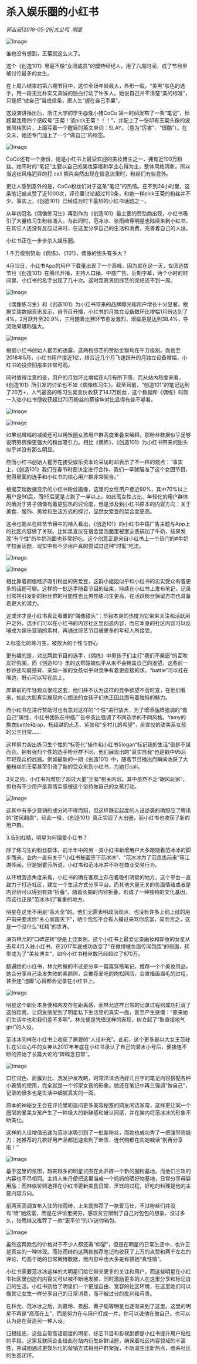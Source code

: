 # 杀入娱乐圈的小红书

*郭吉安|2018-05-29|大公司 
                                                明星*

![Image](http://p3.pstatp.com/large/pgc-image/1527640209993c6e18e7f5c)

谁也没有想到，王菊就这么火了。

这个《创造101》里最不像“女团成员”的模特经纪人，用了六周时间，成了节目里被讨论最多的女生。

在上周六结束的第六期节目中，这位全场年龄最大，外形一般，“美黑”肤色的选手，用一段无比朴实又真诚的独白打动了许多人。她说自己并不清楚“美的标准”，只是把“做自己”当成信条，把人生“握在自己手里”。

这段演讲播出后，浙江大学的学生@詹小猪CoCo 第一时间发布了一条“笔记”，标题里连用四个感叹号“王菊！请pick王菊！！！”，并配上了一张印有王菊头像的波普风格图片，上面写着一个醒目的英文单词：SLAY。（意为“厉害”、“很酷”）。在文末，她还专门加上了一个“做自己”的标签。

![Image](http://p3.pstatp.com/large/pgc-image/1527640187477aaa657e5da)

CoCo还有一个身份，她是小红书上最受欢迎的美妆博主之一，拥有近100万粉丝。她平时的“笔记”主要以自己的美妆穿塔和学业心得为主，整体风格清新。所以当这张风格迥异的打 call 照片突然出现在信息流里时，粉丝们有些意外。

更让人感到意外的是，CoCo粉丝们对于这条“笔记”的热情。在不到24小时里，这条笔记被点赞了近1000次，评论里讨论超过100条，和她一样pick王菊的粉丝并不少。事实上，《创造101》已经成为时下最热的小红书话题之一。

从年初冠名《偶像练习生》再到作为《创造101》最主要的赞助商出现，小红书吸引了大量练习生粉丝涌入。与此同时，范冰冰、张雨绮等明星也陆续来到小红书，在其它人还没有反应过来时，在这里分享自己的生活和消费，完善着自己的人设。

小红书正在一步步杀入娱乐圈。

1.千万级别赞助《偶练》、《101》，偶像的甜头有多大？

4月12日，小红书App的用户下载量出现了一个高峰，因为就在这一天，女团选拔节目《创造101》在腾讯开播，主持人口播、中插广告、后期字幕，两个小时的时间里，小红书的名字出现了几十次。这时距离男团综艺的完结还不到一周。

![Image](http://p3.pstatp.com/large/pgc-image/152764018744296b5f38814)

《偶像练习生》和《创造101》为小红书带来的品牌曝光和用户增长十分显著。根据艾瑞数据资讯显示，自节目开播，小红书的月独立设备数环比增幅1月份达到了4%，2月跃升至20.9%，三月随着比赛环节愈发激烈，增幅更是达到38.4%，导流效果堪称强大。

![Image](http://p3.pstatp.com/large/pgc-image/15276401874559f2f4fe32b)

根据小红书创始人瞿芳的透露，这两档综艺的赞助金额均在千万级别。而截至2018年5月，小红书用户接近1亿，结合近几个月飞速跃升的月独立设备增幅，小红书的投资回报率非常可观。

同时值得注意的是，用户的月独环比增幅在4月有所下降，而从站内热度来看，《创造101》所引发的讨论也不如《偶像练习生》。截至目前，“创造101”的笔记达到了20万+，人气最高的练习生吴宣仪收获了14.1万粉丝，这个数据和《偶练》时刚一入驻小红书便收获超过70万粉丝的蔡徐坤对比显得有些不够看。

![Image](http://p3.pstatp.com/large/pgc-image/152764018746156ff679a7b)

![Image](http://p1.pstatp.com/large/pgc-image/152764018746803e4b04d8e)

如果说增幅的减缓还可以用饭圈女孩用户群高度重叠来解释，那粉丝数据似乎足够说明男偶像更强大的粉丝吸引力。相比《偶练》，《创造101》为小红书带来的甜头似乎并没有那么明显。

然而小红书创始人瞿芳在接受娱乐资本论采访时却表示了不一样的观点：“事实上，《创造101》我们在春节时便决定进行合作，我们一早就瞄准了这个女团节目，觉得里面的选手和小红书的核心用户群非常契合。”

根据艾瑞数据显示的小红书粉丝画像，这里的女性用户接近90%，其中70%以上用户是90后，而95后更是占到了一半以上。如此高女性占比、年轻化的用户群体的确对于男子偶像有着更狂热的讨论度，但是涉及到小红书原本的内容方向：关于美食、服饰、美妆和生活方式的探讨，显然女爱豆的契合度更高。

这点也能从在综艺节目中的植入看出，《创造101》的小红书中插广告主题与App上的社区内容做了关联。比如吴宣仪在宿舍里泡面里被室友恶搞加了牛奶，结果发现“有个性”的牛奶泡面也非常好吃。这个创意正是来自小红书上一个热门的#牛奶辛拉面话题，现实中有不少用户真的尝试过这种“时髦”吃法。

![Image](http://p1.pstatp.com/large/pgc-image/152764018801530cde8019e)

![Image](http://p3.pstatp.com/large/pgc-image/15276401880773fefba2536)

相比靠着颜值经济吸引粉丝的男爱豆，这群小姐姐似乎和小红书的忠实受众有着更多的话题可聊。这样的一批选手随着节目的结束，持续在小红书上发布笔记，记录日常并引发新的粉丝群的可能性也比男性练习生更高，在活跃粉丝保留方向也具备着更大的潜力。

这或许才是小红书真正看重的“偶像甜头”：节目本身的热度为它带来关注和活跃用户之外，选手们可以在小红书的内容社区里创造内容，而它本身的社区内容可以反哺成为娱乐营销的素材，再通过综艺节目被更多的年轻人所接受。

2.标签化的练习生，被放大的个性与野心

更有趣的是，对比两款节目的选手，《偶练》中男孩子们主打“我们不撕逼”的互吹友好氛围，而《创造101》里的这帮姑娘似乎从来不会掩盖自己的渴望。这些前一秒钟还勾肩搭背、亲如一家的女孩似乎对竞争有着更直接的求，“battle”可以挂在嘴边，野心可以写在脸上。

屏幕前的年轻观众很吃这套，他们并不认为这样的竞争欲望不合时宜，在他们看来，如此大胆真实展现内心想法的女孩子们也正因此而有着独特的魅力。

而小红书在进行赞助时也有意对这样的“个性”进行放大，为了增添品牌强调的“做自己”属性，小红书团队在中插广告中突出强调了不同选手的不同风格。Yamy的换衣battle和rap，杨超越的忐忑、紧张和“全村儿的希望”，吴宣仪的甜美系女孩的公主日常……

这样努力突出练习生个性的“标签化”操作和小红书Slogan“标记我的生活”倒是不谋而合。拥有强烈个性的选手粉丝群不同，他们展现出的“真实自我”也是戳中95后年轻观众的武器。例如最新的一期《创造101》中，随着节目播出而瞬间收获了大量粉丝的王菊甚至引流了新的受众来到小红书，为她打call。

3天之内，小红书内增加了超过大量“王菊”相关内容。其中虽然不乏“跟风玩家”，但也有不少用户是真情实感被这个坚持做自己的女孩打动。

![Image](http://p3.pstatp.com/large/pgc-image/1527640188162fc1222f03d)

这其中有多少营销的成分尚不得而知，但这样跌宕起度的人设逆袭的确照应了腾讯的“逆风翻盘”，经此一役，《创造101》真正实现了火出圈，而小红书也收获了新的用户群。

3.告别杠精，明星为何偏爱小红书？

除了练习生的粉丝群体，前半年中的另一类小红书新增用户大多跟随着范冰冰的脚步而来。业内一直有关于“小红书秘密签下范冰冰”、“范冰冰为了范丞丞前来”等江湖传闻，但是据瞿芳所说，小红书和范冰冰并不存在商业交易行为。

从环境营造角度来看，小红书的确在客观上存在着吸引明星的地方。这个平台一直致力于打造社区，建立一个生活方式分享平台。而其他大量无关的负面情绪或者是内容则可以得到有效“折叠”。随着长期的内容折叠，形成了一种独特的文化基因，而这也正是“范冰冰们”看重的地方。

明星在这里不用是“高大全”的。他们无需表明政治观点，也没有许多上纲上线的用户前来要求你“关心家国天下”，晒个包包不会有人摸过来骂你炫富，简而言之，这是一个没什么“杠精”的世界。

演员林允的“口碑逆转”便是上佳案例。这个小红书上最爱记录画妆和卸妆的女星从去年4月入驻小红书，在2017年底成功改变了“在微博被负面传闻包围”的局面，转型成为了“美妆博主”，如今小红书粉丝数已经超过了670万。

翻遍她的小红书，林允所做的不过是分享一篇篇穿搭笔记，推荐一个个美妆用品，她会分享自己染发失败的素颜照，会推荐爱吃的肉松网店，会直播画眉毛的过程，甚至连“泡脚”心得都会记录在小红书上。

![Image](http://p3.pstatp.com/large/pgc-image/1527640187832e047f9b8a2)

明星这个职业本身便和网友存在距离感，而林允这样日常的记录过程则成功打消了这份距离，让网友感受到了明星私下生活里的真实一面，甚至产生感慨：“原来她们生活中也和我们差不多啊”。林允便是凭借这样的表现，树立起了“耿直接地气girl”的人设。

范冰冰同样在小红书上收获了需要的“人设补充”。此前，这个更多是以大女王范驻扎在公众心中的女神从2017年年底在小红书承认了自己的潜水小号后，便接连不断的开始了长篇大论的“碎碎念日常”。

![Image](http://p3.pstatp.com/large/pgc-image/152764018802545eba1128e)

口红试色、面膜对比、洗发护发攻略，时常洋洋洒洒好几百字的笔记内容搭配各种小表情的使用，完全就是一个邻家女孩的形象。她还在笔记中再三强调“做自己”，记录的很多也是生活中细腻真实的一面。

原本的神秘女王会在评论里和追问更多美容秘笈的网友闲话家常，这样更让同一个圈层的爱美女孩产生了一种极大的新鲜感和被认同感，并在脑内将范冰冰的形象不断美化。

这样的人设增值迅速为范冰冰吸引到了一批新粉丝，而她也成功秀了一把强带货能力：她推荐的几款好用产品都迅速卖到了断货，连代购都在向她喊话“别再分享啦！”

![Image](http://p3.pstatp.com/large/pgc-image/15276401879517c0921b4d0)

基于这里的氛围，越来越多的明星试图在此开辟一个新的圈粉基地。而他们主攻的内容也不尽相同。主持人朱丹便把这里当成一个妈妈的晒好物基地，日常分享母婴用品；而林依轮则选择在小红书更新美食日常，烹饪的过程，好吃的料理是他的主要内容方向。

前两天高调宣布入驻的张雨绮，上来就推荐了一款爱马仕，不过粉丝们并没有“喷”她炫富，而是在评论里哭穷，感叹贫穷限制了自己对包包的想象。没过多久，张雨绮又推荐了一款“更平价”的LV迷你箱包。

![Image](http://p3.pstatp.com/large/pgc-image/1527640188461345b8348a8)

虽然这两款包的价格对于不少人都还需“仰望”，但是在明星的日常生活中，也许正是真实的一种体现。而张雨绮的这两款推荐笔记均收获了上万的点赞和两千左右的评论，均高于她的日常微博数据，而内容中也大多是称赞她“真性情”。

小红书需要范冰冰这样的大明星们给它带来更多的关注和用户，而这些明星在小红书社区里创造的内容又可以被不断地发酵，同时激励更多的人在这里分享和标记自己的生活。小红书则给了明星们一个更加自由、宽容的社区环境，在这里她们可以像其它女生一样分享自己的日常消费，而不被过分的批判和苛责。

在林允、范冰冰之后，刘嘉玲、景甜、黄子韬等明星也逐渐来到了这里。这里的明星不再是“高高在上”，而是努力在与用户打成一片。你可以说他在做自己，也可以认为是在营造另一种人设。

归根结底，这些自带高话题度的明星、综艺节目和影视剧都是小红书提升用户粘性的手段，这家互联网企业借此在站内衍生新鲜话题，确保着社区内容领域的丰富性，并试图通过更娱乐化的营销方式将用户群聚拢，不断滋生出新热点，维系社区的生态闭环。

